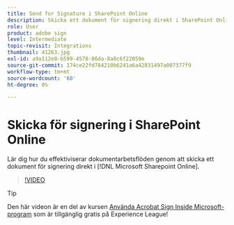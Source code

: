 ```yaml
---
title: Send for Signature i SharePoint Online
description: Skicka ett dokument för signering direkt i SharePoint Online
role: User
product: adobe sign
level: Intermediate
topic-revisit: Integrations
thumbnail: 41263.jpg
exl-id: a9a112e8-b599-4578-86da-8a8c6f22059e
source-git-commit: 174ce22fd784210b6241a6a42831497a007377f9
workflow-type: tm+mt
source-wordcount: '60'
ht-degree: 0%

---
```


# Skicka för signering i SharePoint Online

Lär dig hur du effektiviserar dokumentarbetsflöden genom att skicka ett dokument för signering direkt i [!DNL Microsoft Sharepoint Online].

>[!VIDEO](https://video.tv.adobe.com/v/41263?hidetitle=true)

>[!TIP]
>
>Den här videon är en del av kursen [Använda Acrobat Sign Inside Microsoft-program](https://experienceleague.adobe.com/?recommended=Sign-U-1-2020.2) som är tillgänglig gratis på Experience League!
